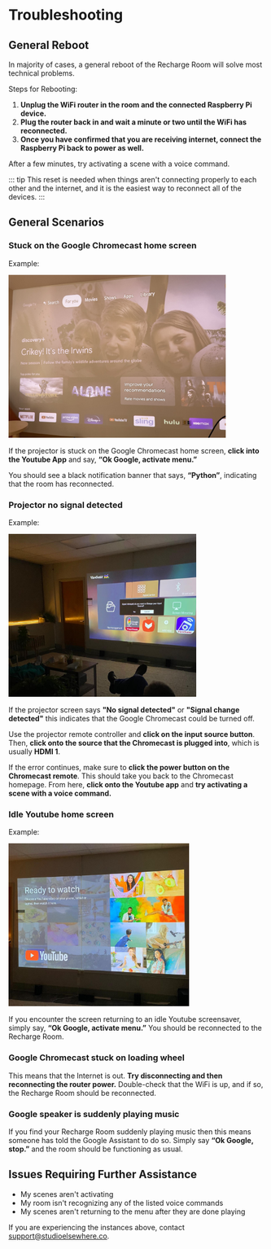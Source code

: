 # Troubleshooting 

## General Reboot 

In majority of cases, a general reboot of the Recharge Room will solve most technical problems. 

Steps for Rebooting:
1. **Unplug the WiFi router in the room and the connected Raspberry Pi device.** 
2. **Plug the router back in and wait a minute or two until the WiFi has reconnected.**
3.  **Once you have confirmed that you are receiving internet, connect the Raspberry Pi back to power as well.**

After a few minutes, try activating a scene with a voice command. 

::: tip
This reset is needed when things aren't connecting properly to each other and the internet, and it is the easiest way to reconnect all of the devices. 
:::

## General Scenarios



### Stuck on the Google Chromecast home screen    

Example:  

<img src="./images/home1.jpg" width="auto" height="320">  


If the projector is stuck on the Google Chromecast home screen, **click into the Youtube App** and say, **“Ok Google, activate menu.”**
  
You should see a black notification banner that says, **“Python”**, indicating that the room has reconnected. 


### Projector no signal detected

Example:  

<img src="./images/input1.jpg" width="auto" height="320">  

If the projector screen says **"No signal detected"** or **"Signal change detected"** this indicates that the Google Chromecast could be turned off. 

Use the projector remote controller and **click on the input source button**. Then, **click onto the source that the Chromecast is plugged into**, which is usually **HDMI 1**. 

If the error continues, make sure to **click the power button on the Chromecast remote**. This should take you back to the Chromecast homepage. From here, **click onto the Youtube app** and **try activating a scene with a voice command.** 

### Idle Youtube home screen
Example:  

<img src="./images/youtube1.jpg" width="auto" height="320">  

If you encounter the screen returning to an idle Youtube screensaver, simply say, **“Ok Google, activate menu.”** You should be reconnected to the Recharge Room.

### Google Chromecast stuck on loading wheel
This means that the Internet is out. **Try disconnecting and then reconnecting the router power.** Double-check that the WiFi is up, and if so, the Recharge Room should be reconnected.

### Google speaker is suddenly playing music 

If you find your Recharge Room suddenly playing music then this means someone has told the Google Assistant to do so. Simply say **“Ok Google, stop.”** and the room should be functioning as usual. 

## Issues Requiring Further Assistance
* My scenes aren't activating 
* My room isn't recognizing any of the listed voice commands 
* My scenes aren't returning to the menu after they are done playing

If you are experiencing the instances above, contact <a href = "mailto: support@studioelsewhere.co">support@studioelsewhere.co</a>.